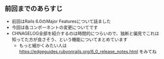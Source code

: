 ## 前回までのあらすじ

* 前回はRails 6.0のMajor Featuresについて話ました
* 今回は各コンポーネントの変更についてです
* CHNAGELOG全部を紹介するのは時間的につらいので、独断と偏見でこれは知ってた方が良さそう、という機能についてまとめています
  * もっと細かくみたい人は https://edgeguides.rubyonrails.org/6_0_release_notes.html をみてね
